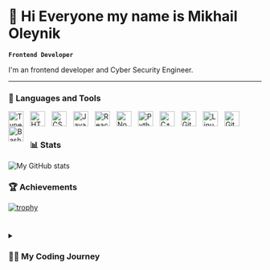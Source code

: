 # 👋 Hi Everyone my name is Mikhail Oleynik

**`Frontend Developer`**

I'm an frontend developer and Cyber Security Engineer.

---

### 🧰 Languages and Tools

<img align="left" alt="TypeScript" width="30px" style="padding-right:10px;" src="https://cdn.jsdelivr.net/gh/devicons/devicon/icons/typescript/typescript-plain.svg" />
<img align="left" alt="HTML" width="30px" style="padding-right:10px;" src="https://cdn.jsdelivr.net/gh/devicons/devicon/icons/html5/html5-plain.svg" />
<img align="left" alt="CSS" width="30px" style="padding-right:10px;" src="https://cdn.jsdelivr.net/gh/devicons/devicon/icons/css3/css3-plain.svg" />
<img align="left" alt="JavaScript" width="30px" style="padding-right:10px;" src="https://cdn.jsdelivr.net/gh/devicons/devicon/icons/javascript/javascript-plain.svg" />
<img align="left" alt="React" width="30px" style="padding-right:10px;" src="https://cdn.jsdelivr.net/gh/devicons/devicon/icons/react/react-original.svg" />
<img align="left" alt="NodeJS" width="30px" style="padding-right:10px;" src="https://cdn.jsdelivr.net/gh/devicons/devicon/icons/nodejs/nodejs-original.svg" />
<img align="left" alt="Python" width="30px" style="padding-right:10px;" src="https://cdn.jsdelivr.net/gh/devicons/devicon/icons/python/python-plain.svg" />
<img align="left" alt="C++" width="30px" style="padding-right:10px;" src="https://cdn.jsdelivr.net/gh/devicons/devicon/icons/cplusplus/cplusplus-line.svg" />
<img align="left" alt="Git" width="30px" style="padding-right:10px;" src="https://cdn.jsdelivr.net/gh/devicons/devicon/icons/git/git-original.svg" />
<img align="left" alt="Linux" width="30px" style="padding-right:10px;" src="https://cdn.jsdelivr.net/gh/devicons/devicon/icons/linux/linux-original.svg" />
<img align="left" alt="GitHub" width="30px" style="padding-right:10px;" src="https://cdn.jsdelivr.net/gh/devicons/devicon/icons/github/github-original.svg" />
<img align="left" alt="Bash" width="30px" style="padding-right:10px;" src="https://cdn.jsdelivr.net/gh/devicons/devicon/icons/bash/bash-original.svg" />
<br />

#

### 📊 Stats

![My GitHub stats](https://github-readme-stats.vercel.app/api?username=michaeloleynik&show_icons=true&theme=gruvbox)

<!-- ![GitHub Streak](https://streak-stats.demolab.com?user=michaeloleynik&theme=gruvbox&border_radius=4.5) -->

### 🏆 Achievements

[![trophy](https://github-profile-trophy.vercel.app/?username=michaeloleynik&theme=gruvbox)](https://github.com/ryo-ma/github-profile-trophy)

#

<details>
 <summary><h3>👨‍💻 My Coding Journey</h3></summary>
   I started my coding journey in school with a passion to learn everything I could about this programming world - code, unix, linux, theory. And all the while, teaching myself Python development with a dream to build my own app, but that soon got overshadowed by my desire to excel in JavaScript. I started to learning React with Redux, then it was Node.js with Express. After that I entered the University on Cyber Security program, I started to learning computer webs, operation systems cryptography. I tried to work on freelance, then it was outsource working. After 3 years of my journey, I started to work in small IT company as Frontend TeamLead. And now I want to move on, reach new heights!

<h3 align="left">Connect with me:</h3>
<p align="left">
<a href="https://tttttt.me/mishan9_ol" target="blank"><img align="center" src="https://cdn.jsdelivr.net/npm/simple-icons@3.0.1/icons/telegram" alt="" height="30" width="40" /></a>
<a href="mailto:mikhail.oleynik.02@mail.ru" target="blank"><img align="center" src="https://cdn.jsdelivr.net/npm/simple-icons@3.0.1/icons/mail-dot-ru.svg" alt="" height="30" width="40" /></a>

</p>
